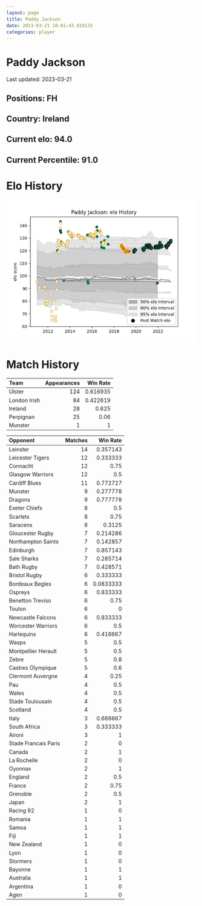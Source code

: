 ```yaml
---  
layout: page  
title: Paddy Jackson  
date: 2023-03-21 18:01:43.810135  
categories: player  
---
```

# Paddy Jackson


Last updated: 2023-03-21
## Positions: FH

## Country: Ireland

## Current elo: 94.0

## Current Percentile: 91.0

# Elo History


![elo history](history_PaddyJackson.png)
# Match History


| Team         |   Appearances |   Win Rate |
|:-------------|--------------:|-----------:|
| Ulster       |           124 |   0.616935 |
| London Irish |            84 |   0.422619 |
| Ireland      |            28 |   0.625    |
| Perpignan    |            25 |   0.06     |
| Munster      |             1 |   1        |

| Opponent             |   Matches |   Win Rate |
|:---------------------|----------:|-----------:|
| Leinster             |        14 |  0.357143  |
| Leicester Tigers     |        12 |  0.333333  |
| Connacht             |        12 |  0.75      |
| Glasgow Warriors     |        12 |  0.5       |
| Cardiff Blues        |        11 |  0.772727  |
| Munster              |         9 |  0.277778  |
| Dragons              |         9 |  0.777778  |
| Exeter Chiefs        |         8 |  0.5       |
| Scarlets             |         8 |  0.75      |
| Saracens             |         8 |  0.3125    |
| Gloucester Rugby     |         7 |  0.214286  |
| Northampton Saints   |         7 |  0.142857  |
| Edinburgh            |         7 |  0.857143  |
| Sale Sharks          |         7 |  0.285714  |
| Bath Rugby           |         7 |  0.428571  |
| Bristol Rugby        |         6 |  0.333333  |
| Bordeaux Begles      |         6 |  0.0833333 |
| Ospreys              |         6 |  0.833333  |
| Benetton Treviso     |         6 |  0.75      |
| Toulon               |         6 |  0         |
| Newcastle Falcons    |         6 |  0.833333  |
| Worcester Warriors   |         6 |  0.5       |
| Harlequins           |         6 |  0.416667  |
| Wasps                |         5 |  0.5       |
| Montpellier Herault  |         5 |  0.5       |
| Zebre                |         5 |  0.8       |
| Castres Olympique    |         5 |  0.6       |
| Clermont Auvergne    |         4 |  0.25      |
| Pau                  |         4 |  0.5       |
| Wales                |         4 |  0.5       |
| Stade Toulousain     |         4 |  0.5       |
| Scotland             |         4 |  0.5       |
| Italy                |         3 |  0.666667  |
| South Africa         |         3 |  0.333333  |
| Aironi               |         3 |  1         |
| Stade Francais Paris |         2 |  0         |
| Canada               |         2 |  1         |
| La Rochelle          |         2 |  0         |
| Oyonnax              |         2 |  1         |
| England              |         2 |  0.5       |
| France               |         2 |  0.75      |
| Grenoble             |         2 |  0.5       |
| Japan                |         2 |  1         |
| Racing 92            |         1 |  0         |
| Romania              |         1 |  1         |
| Samoa                |         1 |  1         |
| Fiji                 |         1 |  1         |
| New Zealand          |         1 |  0         |
| Lyon                 |         1 |  0         |
| Stormers             |         1 |  0         |
| Bayonne              |         1 |  1         |
| Australia            |         1 |  1         |
| Argentina            |         1 |  0         |
| Agen                 |         1 |  0         |